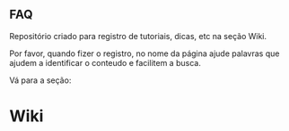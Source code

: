 ## FAQ
Repositório criado para registro de tutoriais, dicas, etc na seção Wiki.

Por favor, quando fizer o registro, no nome da página ajude palavras que ajudem a identificar o conteudo e facilitem a busca.

Vá para a seção:

# Wiki
